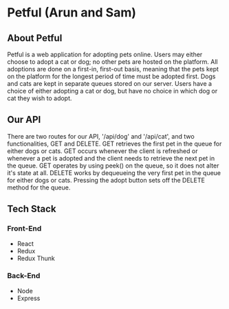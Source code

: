 # Petful (Arun and Sam)

## About Petful

Petful is a web application for adopting pets online. Users may either choose to adopt a cat or dog; no other pets are hosted on the platform. All adoptions are done on a first-in, first-out basis, meaning that the pets kept on the platform for the longest period of time must be adopted first. Dogs and cats are kept in separate queues stored on our server. Users have a choice of either adopting a cat or dog, but have no choice in which dog or cat they wish to adopt.

## Our API

There are two routes for our API, '/api/dog' and '/api/cat', and two functionalities, GET and DELETE. GET retrieves the first pet in the queue for either dogs or cats. GET occurs whenever the client is refreshed or whenever a pet is adopted and the client needs to retrieve the next pet in the queue. GET operates by using peek() on the queue, so it does not alter it's state at all. DELETE works by dequeueing the very first pet in the queue for either dogs or cats. Pressing the adopt button sets off the DELETE method for the queue.

## Tech Stack

### Front-End

- React
- Redux
- Redux Thunk

### Back-End

- Node
- Express
